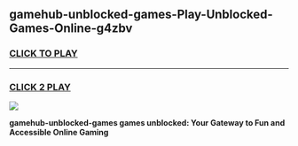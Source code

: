 
## gamehub-unblocked-games-Play-Unblocked-Games-Online-g4zbv
<h3>
<a href="https://premium76.site?title=gamehub-unblocked-games&ref=24A">CLICK TO PLAY</a></h3>
<hr>

<h3>
<a href="https://premium76.site?title=gamehub-unblocked-games&ref=24A">CLICK 2 PLAY</a>
  
</h3>

<a href="https://premium76.site?title=gamehub-unblocked-games&ref=24A"><img src="https://clearcache.store/games.png"></a>


**gamehub-unblocked-games games unblocked: Your Gateway to Fun and Accessible Online Gaming**
